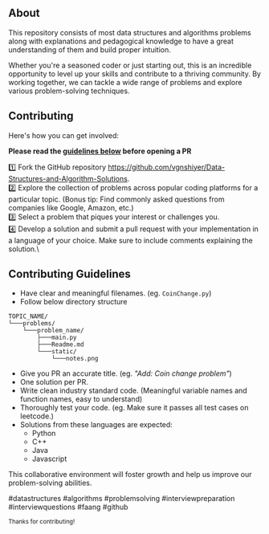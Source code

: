 ## About

This repository consists of most data structures and algorithms problems along with explanations and pedagogical knowledge to have a great understanding of them and build proper intuition.

Whether you're a seasoned coder or just starting out, this is an incredible opportunity to level up your skills and contribute to a thriving community. By working together, we can tackle a wide range of problems and explore various problem-solving techniques.

## Contributing

Here's how you can get involved:

**Please read the [guidelines below](#contributing-guidelines) before opening a PR**

1️⃣ Fork the GitHub repository https://github.com/vgnshiyer/Data-Structures-and-Algorithm-Solutions. \
2️⃣ Explore the collection of problems across popular coding platforms for a particular topic. (Bonus tip: Find commonly asked questions from companies like Google, Amazon, etc.)\
3️⃣ Select a problem that piques your interest or challenges you.\
4️⃣ Develop a solution and submit a pull request with your implementation in a language of your choice. Make sure to include comments explaining the solution.\

## Contributing Guidelines

- Have clear and meaningful filenames. (eg. `CoinChange.py`)
- Follow below directory structure
```
TOPIC_NAME/
└───problems/
    └───problem_name/
        ├───main.py
        ├───Readme.md
        └───static/
            └───notes.png
```
- Give you PR an accurate title. (eg. _"Add: Coin change problem"_)
- One solution per PR.
- Write clean industry standard code. (Meaningful variable names and function names, easy to understand)
- Thoroughly test your code. (eg. Make sure it passes all test cases on leetcode.)
- Solutions from these languages are expected:
    * Python
    * C++
    * Java
    * Javascript

This collaborative environment will foster growth and help us improve our problem-solving abilities. 

#datastructures #algorithms #problemsolving #interviewpreparation #interviewquestions #faang #github 

<sub>Thanks for contributing!</sub>
